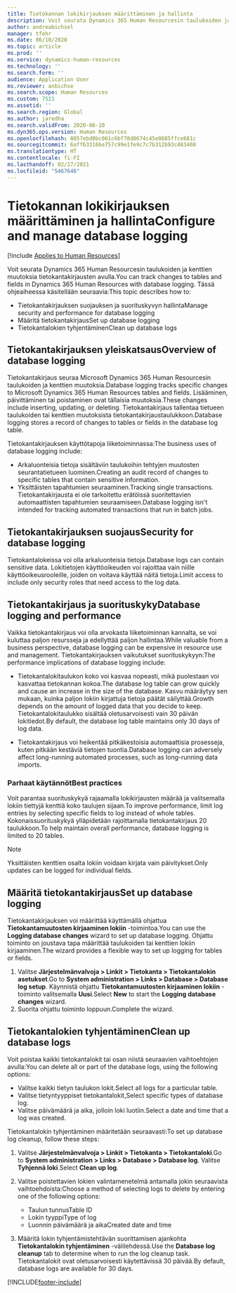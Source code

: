 ```yaml
---
title: Tietokannan lokikirjauksen määrittäminen ja hallinta
description: Voit seurata Dynamics 365 Human Resourcesin taulukoiden ja kenttien muutoksia tietokantakirjausten avulla.
author: andreabichsel
manager: tfehr
ms.date: 06/10/2020
ms.topic: article
ms.prod: ''
ms.service: dynamics-human-resources
ms.technology: ''
ms.search.form: ''
audience: Application User
ms.reviewer: anbichse
ms.search.scope: Human Resources
ms.custom: 7521
ms.assetid: ''
ms.search.region: Global
ms.author: jaredha
ms.search.validFrom: 2020-06-10
ms.dyn365.ops.version: Human Resources
ms.openlocfilehash: 8057ebd0bc061c6bf78d8674c45e0885ffce681c
ms.sourcegitcommit: 6affb3316be757c99e1fe9c7c7b312b93c483408
ms.translationtype: HT
ms.contentlocale: fi-FI
ms.lasthandoff: 02/17/2021
ms.locfileid: "5467646"
---
```

# <a name="configure-and-manage-database-logging"></a><span data-ttu-id="65c10-103">Tietokannan lokikirjauksen määrittäminen ja hallinta</span><span class="sxs-lookup"><span data-stu-id="65c10-103">Configure and manage database logging</span></span>

[!include [Applies to Human Resources](../includes/applies-to-hr.md)]

<span data-ttu-id="65c10-104">Voit seurata Dynamics 365 Human Resourcesin taulukoiden ja kenttien muutoksia tietokantakirjausten avulla.</span><span class="sxs-lookup"><span data-stu-id="65c10-104">You can track changes to tables and fields in Dynamics 365 Human Resources with database logging.</span></span> <span data-ttu-id="65c10-105">Tässä ohjeaiheessa käsitellään seuraavia:</span><span class="sxs-lookup"><span data-stu-id="65c10-105">This topic describes how to:</span></span>

- <span data-ttu-id="65c10-106">Tietokantakirjauksen suojauksen ja suorituskyvyn hallinta</span><span class="sxs-lookup"><span data-stu-id="65c10-106">Manage security and performance for database logging</span></span>
- <span data-ttu-id="65c10-107">Määritä tietokantakirjaus</span><span class="sxs-lookup"><span data-stu-id="65c10-107">Set up database logging</span></span>
- <span data-ttu-id="65c10-108">Tietokantalokien tyhjentäminen</span><span class="sxs-lookup"><span data-stu-id="65c10-108">Clean up database logs</span></span>

## <a name="overview-of-database-logging"></a><span data-ttu-id="65c10-109">Tietokantakirjauksen yleiskatsaus</span><span class="sxs-lookup"><span data-stu-id="65c10-109">Overview of database logging</span></span>

<span data-ttu-id="65c10-110">Tietokantakirjaus seuraa Microsoft Dynamics 365 Human Resourcesin taulukoiden ja kenttien muutoksia.</span><span class="sxs-lookup"><span data-stu-id="65c10-110">Database logging tracks specific changes to Microsoft Dynamics 365 Human Resources tables and fields.</span></span> <span data-ttu-id="65c10-111">Lisääminen, päivittäminen tai poistaminen ovat tällaisia muutoksia.</span><span class="sxs-lookup"><span data-stu-id="65c10-111">These changes include inserting, updating, or deleting.</span></span> <span data-ttu-id="65c10-112">Tietokantakirjaus tallentaa tietueen taulukoiden tai kenttien muutoksista tietokantakirjaustaulukkoon.</span><span class="sxs-lookup"><span data-stu-id="65c10-112">Database logging stores a record of changes to tables or fields in the database log table.</span></span>

<span data-ttu-id="65c10-113">Tietokantakirjauksen käyttötapoja liiketoiminnassa:</span><span class="sxs-lookup"><span data-stu-id="65c10-113">The business uses of database logging include:</span></span>

- <span data-ttu-id="65c10-114">Arkaluonteisia tietoja sisältäviin taulukoihin tehtyjen muutosten seurantatietueen luominen.</span><span class="sxs-lookup"><span data-stu-id="65c10-114">Creating an audit record of changes to specific tables that contain sensitive information.</span></span>
- <span data-ttu-id="65c10-115">Yksittäisten tapahtumien seuraaminen.</span><span class="sxs-lookup"><span data-stu-id="65c10-115">Tracking single transactions.</span></span> <span data-ttu-id="65c10-116">Tietokantakirjausta ei ole tarkoitettu erätöissä suoritettavien automaattisten tapahtumien seuraamiseen.</span><span class="sxs-lookup"><span data-stu-id="65c10-116">Database logging isn't intended for tracking automated transactions that run in batch jobs.</span></span>

## <a name="security-for-database-logging"></a><span data-ttu-id="65c10-117">Tietokantakirjauksen suojaus</span><span class="sxs-lookup"><span data-stu-id="65c10-117">Security for database logging</span></span>

<span data-ttu-id="65c10-118">Tietokantalokeissa voi olla arkaluonteisia tietoja.</span><span class="sxs-lookup"><span data-stu-id="65c10-118">Database logs can contain sensitive data.</span></span> <span data-ttu-id="65c10-119">Lokitietojen käyttöoikeuden voi rajoittaa vain niille käyttöoikeusrooleille, joiden on voitava käyttää näitä tietoja.</span><span class="sxs-lookup"><span data-stu-id="65c10-119">Limit access to include only security roles that need access to the log data.</span></span>

## <a name="database-logging-and-performance"></a><span data-ttu-id="65c10-120">Tietokantakirjaus ja suorituskyky</span><span class="sxs-lookup"><span data-stu-id="65c10-120">Database logging and performance</span></span>

<span data-ttu-id="65c10-121">Vaikka tietokantakirjaus voi olla arvokasta liiketoiminnan kannalta, se voi kuluttaa paljon resursseja ja edellyttää paljon hallintaa.</span><span class="sxs-lookup"><span data-stu-id="65c10-121">While valuable from a business perspective, database logging can be expensive in resource use and management.</span></span> <span data-ttu-id="65c10-122">Tietokantakirjauksen vaikutukset suorituskykyyn:</span><span class="sxs-lookup"><span data-stu-id="65c10-122">The performance implications of database logging include:</span></span>

- <span data-ttu-id="65c10-123">Tietokantalokitaulukon koko voi kasvaa nopeasti, mikä puolestaan voi kasvattaa tietokannan kokoa.</span><span class="sxs-lookup"><span data-stu-id="65c10-123">The database log table can grow quickly and cause an increase in the size of the database.</span></span> <span data-ttu-id="65c10-124">Kasvu määräytyy sen mukaan, kuinka paljon lokiin kirjattuja tietoja päätät säilyttää.</span><span class="sxs-lookup"><span data-stu-id="65c10-124">Growth depends on the amount of logged data that you decide to keep.</span></span> <span data-ttu-id="65c10-125">Tietokantalokitaulukko sisältää oletusarvoisesti vain 30 päivän lokitiedot.</span><span class="sxs-lookup"><span data-stu-id="65c10-125">By default, the database log table maintains only 30 days of log data.</span></span> 

- <span data-ttu-id="65c10-126">Tietokantakirjaus voi heikentää pitkäkestoisia automaattisia prosesseja, kuten pitkään kestäviä tietojen tuontia.</span><span class="sxs-lookup"><span data-stu-id="65c10-126">Database logging can adversely affect long-running automated processes, such as long-running data imports.</span></span>

### <a name="best-practices"></a><span data-ttu-id="65c10-127">Parhaat käytännöt</span><span class="sxs-lookup"><span data-stu-id="65c10-127">Best practices</span></span>

<span data-ttu-id="65c10-128">Voit parantaa suorituskykyä rajaamalla lokikirjausten määrää ja valitsemalla lokiin tiettyjä kenttiä koko taulujen sijaan.</span><span class="sxs-lookup"><span data-stu-id="65c10-128">To improve performance, limit log entries by selecting specific fields to log instead of whole tables.</span></span> <span data-ttu-id="65c10-129">Kokonaissuorituskykyä ylläpidetään rajoittamalla tietokantakirjaus 20 taulukkoon.</span><span class="sxs-lookup"><span data-stu-id="65c10-129">To help maintain overall performance, database logging is limited to 20 tables.</span></span>

> [!NOTE]
> <span data-ttu-id="65c10-130">Yksittäisten kenttien osalta lokiin voidaan kirjata vain päivitykset.</span><span class="sxs-lookup"><span data-stu-id="65c10-130">Only updates can be logged for individual fields.</span></span>

## <a name="set-up-database-logging"></a><span data-ttu-id="65c10-131">Määritä tietokantakirjaus</span><span class="sxs-lookup"><span data-stu-id="65c10-131">Set up database logging</span></span>

<span data-ttu-id="65c10-132">Tietokantakirjauksen voi määrittää käyttämällä ohjattua **Tietokantamuutosten kirjaaminen lokiin** -toimintoa.</span><span class="sxs-lookup"><span data-stu-id="65c10-132">You can use the **Logging database changes** wizard to set up database logging.</span></span> <span data-ttu-id="65c10-133">Ohjattu toiminto on joustava tapa määrittää taulukoiden tai kenttien lokiin kirjaaminen.</span><span class="sxs-lookup"><span data-stu-id="65c10-133">The wizard provides a flexible way to set up logging for tables or fields.</span></span>

1. <span data-ttu-id="65c10-134">Valitse **Järjestelmänvalvoja > Linkit > Tietokanta > Tietokantalokin asetukset**.</span><span class="sxs-lookup"><span data-stu-id="65c10-134">Go to **System administration > Links > Database > Database log setup**.</span></span> <span data-ttu-id="65c10-135">Käynnistä ohjattu **Tietokantamuutosten kirjaaminen lokiin** -toiminto valitsemalla **Uusi**.</span><span class="sxs-lookup"><span data-stu-id="65c10-135">Select **New** to start the **Logging database changes** wizard.</span></span>
2. <span data-ttu-id="65c10-136">Suorita ohjattu toiminto loppuun.</span><span class="sxs-lookup"><span data-stu-id="65c10-136">Complete the wizard.</span></span>

## <a name="clean-up-database-logs"></a><span data-ttu-id="65c10-137">Tietokantalokien tyhjentäminen</span><span class="sxs-lookup"><span data-stu-id="65c10-137">Clean up database logs</span></span>

<span data-ttu-id="65c10-138">Voit poistaa kaikki tietokantalokit tai osan niistä seuraavien vaihtoehtojen avulla:</span><span class="sxs-lookup"><span data-stu-id="65c10-138">You can delete all or part of the database logs, using the following options:</span></span>

- <span data-ttu-id="65c10-139">Valitse kaikki tietyn taulukon lokit.</span><span class="sxs-lookup"><span data-stu-id="65c10-139">Select all logs for a particular table.</span></span>
- <span data-ttu-id="65c10-140">Valitse tietyntyyppiset tietokantalokit,</span><span class="sxs-lookup"><span data-stu-id="65c10-140">Select specific types of database log.</span></span>
- <span data-ttu-id="65c10-141">Valitse päivämäärä ja aika, jolloin loki luotiin.</span><span class="sxs-lookup"><span data-stu-id="65c10-141">Select a date and time that a log was created.</span></span>

<span data-ttu-id="65c10-142">Tietokantalokin tyhjentäminen määritetään seuraavasti:</span><span class="sxs-lookup"><span data-stu-id="65c10-142">To set up database log cleanup, follow these steps:</span></span> 

1. <span data-ttu-id="65c10-143">Valitse **Järjestelmänvalvoja > Linkit > Tietokanta > Tietokantaloki**.</span><span class="sxs-lookup"><span data-stu-id="65c10-143">Go to **System administration > Links > Database > Database log**.</span></span> <span data-ttu-id="65c10-144">Valitse **Tyhjennä loki**.</span><span class="sxs-lookup"><span data-stu-id="65c10-144">Select **Clean up log**.</span></span>

2. <span data-ttu-id="65c10-145">Valitse poistettavien lokien valintamenetelmä antamalla jokin seuraavista vaihtoehdoista:</span><span class="sxs-lookup"><span data-stu-id="65c10-145">Choose a method of selecting logs to delete by entering one of the following options:</span></span>

   - <span data-ttu-id="65c10-146">Taulun tunnus</span><span class="sxs-lookup"><span data-stu-id="65c10-146">Table ID</span></span>
   - <span data-ttu-id="65c10-147">Lokin tyyppi</span><span class="sxs-lookup"><span data-stu-id="65c10-147">Type of log</span></span>
   - <span data-ttu-id="65c10-148">Luonnin päivämäärä ja aika</span><span class="sxs-lookup"><span data-stu-id="65c10-148">Created date and time</span></span>

3. <span data-ttu-id="65c10-149">Määritä lokin tyhjentämistehtävän suorittamisen ajankohta **Tietokantalokin tyhjentäminen** -välilehdessä.</span><span class="sxs-lookup"><span data-stu-id="65c10-149">Use the **Database log cleanup** tab to determine when to run the log cleanup task.</span></span> <span data-ttu-id="65c10-150">Tietokantalokit ovat oletusarvoisesti käytettävissä 30 päivää.</span><span class="sxs-lookup"><span data-stu-id="65c10-150">By default, database logs are available for 30 days.</span></span>


[!INCLUDE[footer-include](../includes/footer-banner.md)]